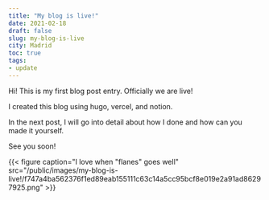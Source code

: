 ```yaml
---
title: "My blog is live!"
date: 2021-02-18
draft: false
slug: my-blog-is-live
city: Madrid
toc: true
tags:
- update
---
```



Hi! This is my first blog post entry. Officially we are live!

I created this blog using hugo, vercel, and notion. 

In the next post, I will go into detail about how I done and how can you made it yourself.

See you soon!

{{< figure caption="I love when \"flanes\" goes well" src="/public/images/my-blog-is-live!/f747a4ba562376f1ed89eab155111c63c14a5cc95bcf8e019e2a91ad86297925.png" >}}
